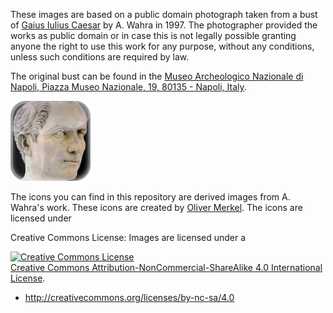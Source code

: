 
These images are based on a public domain photograph taken from a bust of
[Gaius Iulius Caesar](https://commons.wikimedia.org/wiki/File:Bust_of_Gaius_Iulius_Caesar_in_Naples.jpg)
by A. Wahra in 1997. The photographer provided the works as public domain
or in case this is not legally possible granting anyone the right to use
this work for any purpose, without any conditions, unless such
conditions are required by law.

The original bust can be found in the
[Museo Archeologico Nazionale di Napoli, Piazza Museo Nazionale, 19, 80135 - Napoli, Italy](http://cir.campania.beniculturali.it/museoarcheologiconazionale).

<img src="icon-caesar-128.png" />

The icons you can find in this repository are derived images from A. Wahra's work.
These icons are created by [Oliver Merkel](../../../AUTHORS). The icons are licensed under

  Creative Commons License: Images are licensed under a

  <a rel="license" href="http://creativecommons.org/licenses/by-nc-sa/4.0/"><img alt="Creative Commons License" style="border-width:0" src="https://i.creativecommons.org/l/by-nc-sa/4.0/88x31.png" /></a><br /><a rel="license" href="http://creativecommons.org/licenses/by-nc-sa/4.0/">Creative Commons Attribution-NonCommercial-ShareAlike 4.0 International License</a>.

* http://creativecommons.org/licenses/by-nc-sa/4.0
